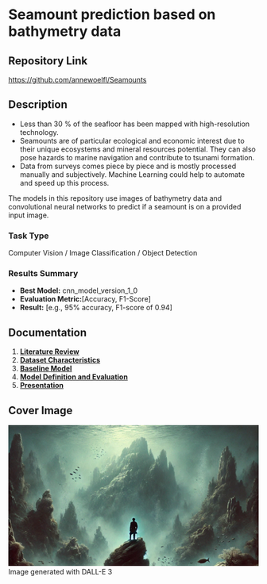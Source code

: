 # Seamount prediction based on bathymetry data

## Repository Link

https://github.com/annewoelfl/Seamounts

## Description

- Less than 30 % of the seafloor has been mapped with high-resolution technology.
- Seamounts are of particular ecological and economic interest due to their unique ecosystems and mineral resources potential. They can also pose hazards to marine navigation and contribute to tsunami formation.
- Data from surveys comes piece by piece and is mostly processed manually and subjectively. Machine Learning could help to automate and speed up this process.

The models in this repository use images of bathymetry data and convolutional neural networks to predict if a seamount is on a provided input image. 

### Task Type

Computer Vision / Image Classification / Object Detection

### Results Summary

- **Best Model:** cnn_model_version_1_0
- **Evaluation Metric:**[Accuracy, F1-Score]
- **Result:** [e.g., 95% accuracy, F1-score of 0.94]

## Documentation

1. **[Literature Review](0_LiteratureReview/README.md)**
2. **[Dataset Characteristics](1_DatasetCharacteristics/exploratory_data_analysis.ipynb)**
3. **[Baseline Model](2_BaselineModel/baseline_model.ipynb)**
4. **[Model Definition and Evaluation](3_Model/model_definition_evaluation)**
5. **[Presentation](4_Presentation/README.md)**

## Cover Image

![Project Cover Image](CoverImage/cover_image.png) 
Image generated with DALL-E 3